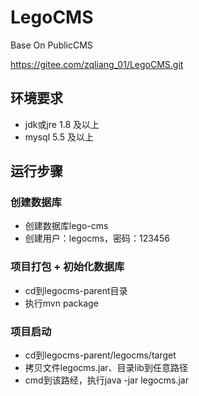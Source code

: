 # LegoCMS
Base On PublicCMS

https://gitee.com/zqliang_01/LegoCMS.git

## 环境要求
* jdk或jre 1.8 及以上
* mysql 5.5 及以上

## 运行步骤
### 创建数据库
* 创建数据库lego-cms
* 创建用户：legocms，密码：123456
### 项目打包 + 初始化数据库
* cd到legocms-parent目录
* 执行mvn package
### 项目启动
* cd到legocms-parent/legocms/target
* 拷贝文件legocms.jar、目录lib到任意路径
* cmd到该路经，执行java -jar legocms.jar
